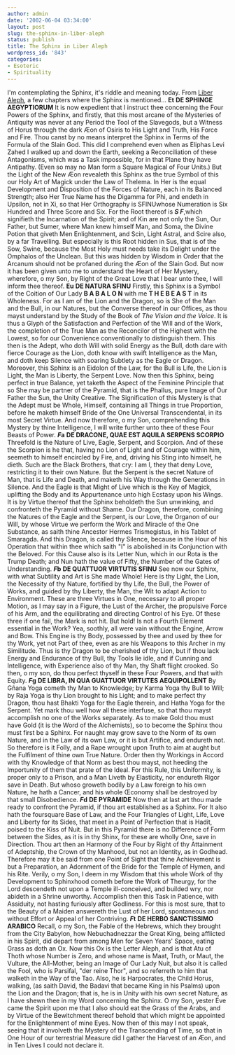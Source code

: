 ```yaml
---
author: admin
date: '2002-06-04 03:34:00'
layout: post
slug: the-sphinx-in-liber-aleph
status: publish
title: The Sphinx in Liber Aleph
wordpress_id: '843'
categories:
- Esoteric
- Spirituality
---
```


I'm contemplating the Sphinx, it's riddle and meaning today. From [Liber
Aleph](http://www.hermetic.com/crowley/aleph/index.html), a few chapters
where the Sphinx is mentioned... **Et** **DE SPHINGE AEGYPTIORUM** It is
now expedient that I instruct thee concerning the Four Powers of the
Sphinx, and firstly, that this most arcane of the Mysteries of Antiquity
was never at any Period the Tool of the Slavegods, but a Witness of
Horus through the dark Æon of Osiris to His Light and Truth, His Force
and Fire. Thou canst by no means interpret the Sphinx in Terms of the
Formula of the Slain God. This did I comprehend even when as Eliphas
Levi Zahed I walked up and down the Earth, seeking a Reconciliation of
these Antagonisms, which was a Task impossible, for in that Plane they
have Antipathy. (Even so may no Man form a Square Magical of Four
Units.) But the Light of the New Æon revealeth this Sphinx as the true
Symbol of this our Holy Art of Magick under the Law of Thelema. In Her
is the equal Development and Disposition of the Forces of Nature, each
in its Balanced Strength; also Her True Name has the Digamma for Phi,
and endeth in Upsilon, not in Xi, so that Her Orthography is SFINUwhose
Numeration is Six Hundred and Three Score and Six. For the Root thereof
is ***S F***,which signifieth the Incarnation of the Spirit; and of Kin
are not only the Sun, Our Father, but Sumer, where Man knew himself Man,
and Soma, the Divine Potion that giveth Men Enlightenment, and Scin,
Light Astral, and Scire also, by a far Travelling. But especially is
this Root hidden in Sus, that is of the Sow, Swine, because the Most
Holy must needs take its Delight under the Omphalos of the Unclean. But
this was hidden by Wisdom in Order that the Arcanum should not be
profaned during the Æon of the Slain God. But now it has been given unto
me to understand the Heart of Her Mystery, wherefore, o my Son, by Right
of the Great Love that I bear unto thee, I will inform thee thereof.
**Eu** **DE NATURA SFINU** Firstly, this Sphinx is a Symbol of the
Coition of Our Lady **B A B A L O N** with me **T H E B E A S T** in its
Wholeness. For as I am of the Lion and the Dragon, so is She of the Man
and the Bull, in our Natures, but the Converse thereof in our Offices,
as thou mayst understand by the Study of the Book of *The Vision and the
Voice*. It is thus a Glyph of the Satisfaction and Perfection of the
Will and of the Work, the completion of the True Man as the Reconcilor
of the Highest with the Lowest, so for our Convenience conventionally to
distinguish them. This then is the Adept, who doth Will with solid
Energy as the Bull, doth dare with fierce Courage as the Lion, doth know
with swift Intelligence as the Man, and doth keep Silence with soaring
Subtlety as the Eagle or Dragon. Moreover, this Sphinx is an Eidolon of
the Law, for the Bull is Life, the Lion is Light, the Man is Liberty,
the Serpent Love. Now then this Sphinx, being perfect in true Balance,
yet taketh the Aspect of the Feminine Principle that so She may be
partner of the Pyramid, that is the Phallus, pure Image of Our Father
the Sun, the Unity Creative. The Signification of this Mystery is that
the Adept must be Whole, Himself, containing all Things in true
Proportion, before he maketh himself Bride of the One Universal
Transcendental, in its most Secret Virtue. And now therefore, o my Son,
comprehending this Mystery by thine Intelligence, I will write further
unto thee of these Four Beasts of Power. ***F*a** **DE DRACONE, QUAE EST
AQUILA** **SERPENS SCORPIO** Threefold is the Nature of Live, Eagle,
Serpent, and Scorpion. And of these the Scorpion is he that, having no
Lion of Light and of Courage within him, seemeth to himself encircled by
Fire, and, driving his Sting into himself, he dieth. Such are the Black
Brothers, that cry: I am I, they that deny Love, restricting it to their
own Nature. But the Serpent is the secret Nature of Man, that is Life
and Death, and maketh his Way through the Generations in Silence. And
the Eagle is that Might of Live which is the Key of Magick, uplifting
the Body and its Appurtenance unto high Ecstasy upon his Wings. It is by
Virtue thereof that the Sphinx beholdeth the Sun unwinking, and
confronteth the Pyramid without Shame. Our Dragon, therefore, combining
the Natures of the Eagle and the Serpent, is our Love, the Organon of
our Will, by whose Virtue we perform the Work and Miracle of the One
Substance, as saith thine Ancestor Hermes Trismegistus, in his Tablet of
Smaragda. And this Dragon, is called thy Silence, because in the Hour of
his Operation that within thee which saith "I" is abolished in its
Conjunction with the Beloved. For this Cause also is its Letter Nun,
which in our Rota is the Trump Death; and Nun hath the value of Fifty,
the Number of the Gates of Understanding. ***F*b** **DE QUATTUOR
VIRTUTIS SFINU** See now our Sphinx, with what Subtility and Art is She
made Whole! Here is thy Light, the Lion, the Necessity of thy Nature,
fortified by thy Life, the Bull, the Power of Works, and guided by thy
Liberty, the Man, the Wit to adapt Action to Environment. These are
three Virtues in One, necessary to all proper Motion, as I may say in a
Figure, the Lust of the Archer, the propulsive Force of his Arm, and the
equilibrating and directing Control of his Eye. Of these three if one
fail, the Mark is not hit. But hold! Is not a Fourth Element essential
in the Work? Yea, soothly, all were vain without the Engine, Arrow and
Bow. This Engine is thy Body, possessed by thee and used by thee for thy
Work, yet not Part of thee, even as are his Weapons to this Archer in my
Similitude. Thus is thy Dragon to be cherished of thy Lion, but if thou
lack Energy and Endurance of thy Bull, thy Tools lie idle, and if
Cunning and Intelligence, with Experience also of thy Man, thy Shaft
flight crooked. So then, o my son, do thou perfect thyself in these Four
Powers, and that with Equity. ***F*g** **DE LIBRA, IN QUA GUATTUOR
VIRTUTES AEQUIPOLLENT** By Gñana Yoga cometh thy Man to Knowledge; by
Karma Yoga thy Bull to Will; by Raja Yoga is thy Lion brought to his
Light; and to make perfect thy Dragon, thou hast Bhakti Yoga for the
Eagle therein, and Hatha Yoga for the Serpent. Yet mark thou well how
all these interfuse, so that thou mayst accomplish no one of the Works
separately. As to make Gold thou must have Gold (it is the Word of the
Alchemists), so to become the Sphinx thou must first be a Sphinx. For
naught may grow save to the Norm of its own Nature, and in the Law of
its own Law, or it is but Artifice, and endureth not. So therefore is it
Folly, and a Rape wrought upon Truth to aim at aught but the Fulfilment
of thine own True Nature. Order then thy Workings in Accord with thy
Knowledge of that Norm as best thou mayst, not heeding the Importunity
of them that prate of the Ideal. For this Rule, this Uniformity, is
proper only to a Prison, and a Man Liveth by Elasticity, nor endureth
Rigor save in Death. But whoso groweth bodily by a Law foreign to his
own Nature, he hath a Cancer, and his whole Œconomy shall be destroyed
by that small Disobedience. ***F*d** **DE PYRAMIDE** Now then at last
art thou made ready to confront the Pyramid, if thou art established as
a Sphinx. For It also hath the foursquare Base of Law, and the Four
Triangles of Light, Life, Love and Liberty for its Sides, that meet in a
Point of Perfection that is Hadit, poised to the Kiss of Nuit. But in
this Pyramid there is no Difference of Form between the Sides, as it is
in thy Shinx, for these are wholly One, save in Direction. Thou art then
an Harmony of the Four by Right of thy Attainment of Adeptship, the
Crown of thy Manhood, but not an Identity, as in Godhead. Therefore may
it be said from one Point of Sight that thine Achievement is but a
Preparation, an Adornment of the Bride for the Temple of Hymen, and his
Rite. Verily, o my Son, I deem in my Wisdom that this whole Work of thy
Development to Sphinxhood cometh before the Work of Theurgy, for the
Lord descendeth not upon a Temple ill-conceived, and builded wry, nor
abideth in a Shrine unworthy. Accomplish then this Task in Patience,
with Assiduity, not hasting furiously after Godliness. For this is most
sure, that to the Beauty of a Maiden answereth the Lust of her Lord,
spontaneous and without Effort or Appeal of her Contriving. ***F*t**
**DE HERBO SANCTISSIMO ARABICO** Recall, o my Son, the Fable of the
Hebrews, which they brought from the City Babylon, how Nebuchadnezzar
the Great King, being afflicted in his Spirit, did depart from among Men
for Seven Years' Space, eating Grass as doth an Ox. Now this Ox is the
Letter Aleph, and is that Atu of Thoth whose Number is Zero, and whose
name is Maat, Truth, or Maut, the Vulture, the All-Mother, being an
Image of Our Lady Nuit, but also it is called the Fool, who is Parsifal,
"der reine Thor", and so referreth to him that walketh in the Way of the
Tao. Also, he is Harpocrates, the Child Horus, walking, (as saith David,
the Badavi that became King in his Psalms) upon the Lion and the Dragon;
that is, he is in Unity with his own secret Nature, as I have shewn thee
in my Word concerning the Sphinx. O my Son, yester Eve came the Spirit
upon me that I also should eat the Grass of the Arabs, and by Virtue of
the Bewitchment thereof behold that which might be appointed for the
Enlightenment of mine Eyes. Now then of this may I not speak, seeing
that it involveth the Mystery of the Transcending of Time, so that in
One Hour of our terrestrial Measure did I gather the Harvest of an Æon,
and in Ten Lives I could not declare it.
